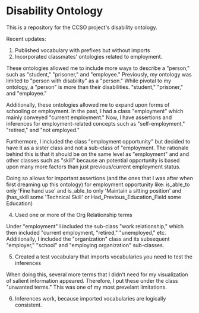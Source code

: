 # Disability Ontology
This is a repository for the CCSO project's disability ontology. 

Recent updates: 
1. Published vocabulary with prefixes but without imports
2. Incorporated classmates' ontologies related to employment. 

These ontologies allowed me to include more ways to describe a "person," such as "student," "prisoner," and "employee." 
Previously, my ontology was limited to "person with disability" as a "person." While pivotal to my ontology, a "person" is more than their disabilities. "student," "prisoner," and "employee." 
 
Additionally, these ontologies allowed me to expand upon forms of schooling or employment. In the past, I had a class "employment" which mainly conveyed "current employment." Now, I have assertions and inferences for employment-related concepts such as "self-employment," "retired," and "not employed."  

Furthermore, I included the class "employment opportunity" but decided to have it as a sister class and not a sub-class of "employment. The rationale behind this is that it should be on the same level as "employment" and and other classes such as "skill" because an potential opportunity is based upon many more factors than just previous/current employment status. 

Doing so allows for important assertions (and the ones that I was after when first dreaming up this ontology) for employment opportunity like: 
is_able_to only 'Fine hand use' and is_able_to only 'Maintain a sitting position' and (has_skill some 'Technical Skill' or Had_Previous_Education_Field some Education)

4. Used one or more of the Org Relationship terms

Under "employment" I included the sub-class "work relationship," which then included "current employment, "retired," "unemployed," etc. Additionally, I included the "organization" class and its subsequent "employer," "school" and "employing organization" sub-classes. 

5. Created a test vocabulary that imports vocabularies you need to test the inferences

When doing this, several more terms that I didn't need for my visualization of salient information appeared. Therefore, I put these under the class "unwanted terms." This was one of my most prevelant limitations. 

6. Inferences work, because imported vocabularies are logically consistent.
